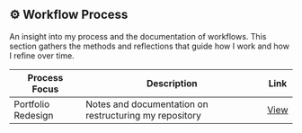 ## ⚙️ Workflow Process

An insight into my process and the documentation of workflows. This section gathers the methods and reflections that guide how I work and how I refine over time.


| Process Focus      | Description                                             | Link |
|--------------------|---------------------------------------------------------|------|
| Portfolio Redesign | Notes and documentation on restructuring my repository | [View](https://github.com/musman-uk/portfolio/blob/main/workflow-process/portfolio-design/README.md) |

